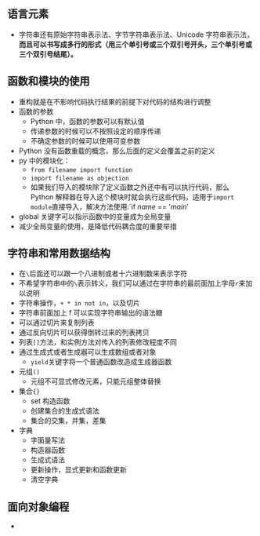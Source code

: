 ## 语言元素

- 字符串还有原始字符串表示法、字节字符串表示法、Unicode 字符串表示法，**而且可以书写成多行的形式（用三个单引号或三个双引号开头，三个单引号或三个双引号结尾）。**

## 函数和模块的使用

- 重构就是在不影响代码执行结果的前提下对代码的结构进行调整
- 函数的参数
  - Python 中，函数的参数可以有默认值
  - 传递参数的时候可以不按照设定的顺序传递
  - 不确定参数的时候可以使用可变参数
- Python 没有函数重载的概念，那么后面的定义会覆盖之前的定义
- py 中的模块化：
  - `from filename import function`
  - `import filename as objection`
  - 如果我们导入的模块除了定义函数之外还中有可以执行代码，那么 Python 解释器在导入这个模块时就会执行这些代码，适用于`import module`直接导入，解决方法使用:`if _name_ == '_main_'
- global 关键字可以指示函数中的变量成为全局变量
- 减少全局变量的使用，是降低代码耦合度的重要举措

## 字符串和常用数据结构

- 在`\`后面还可以跟一个八进制或者十六进制数来表示字符
- 不希望字符串中的`\`表示转义，我们可以通过在字符串的最前面加上字母`r`来加以说明
- 字符串操作，`+ * in not in`，以及切片
- 字符串前面加上 f 可以实现字符串输出的语法糖
- 可以通过切片来复制列表
- 通过反向切片可以获得倒转过来的列表拷贝
- 列表`[]`方法，和实例方法对传入的列表修改程度不同
- 通过生成式或者生成器可以生成数组或者对象
  - `yield`关键字将一个普通函数改造成生成器函数
- 元组`()`
  - 元组不可显式修改元素，只能元组整体替换
- 集合`{}`
  - set 构造函数
  - 创建集合的生成式语法
  - 集合的交集，并集，差集
- 字典
  - 字面量写法
  - 构造器函数
  - 生成式语法
  - 更新操作，显式更新和函数更新
  - 清空字典
## 面向对象编程
- 